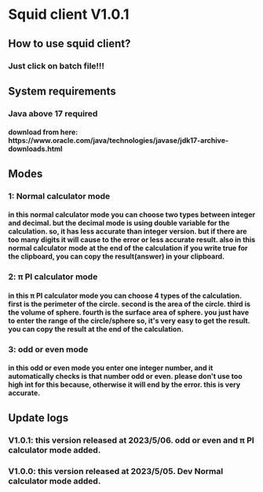 <h1>Squid client V1.0.1
<h2>How to use squid client?
<h3>Just click on batch file!!!
<h2>System requirements
<h3>Java above 17 required
<h4>
download from here: 
https://www.oracle.com/java/technologies/javase/jdk17-archive-downloads.html
<h2>Modes
<h3>1: Normal calculator mode
<h4>in this normal calculator mode you can choose two types between integer and decimal. but the decimal mode is using double variable for the calculation. so, it has less accurate than integer version. but if there are too many digits it will cause to the error or less accurate result. also in this normal calculator mode at the end of the calculation if you write true for the clipboard, you can copy the result(answer) in your clipboard.
<h3>2: π PI calculator mode
<h4>in this π PI calculator mode you can choose 4 types of the calculation. first is the perimeter of the circle. second is the area of the circle. third is the volume of sphere. fourth is the surface area of sphere. you just have to enter the range of the circle/sphere so, it's very easy to get the result. you can copy the result at the end of the calculation.
<h3>3: odd or even mode
<h4>in this odd or even mode you enter one integer number, and it automatically checks is that number odd or even. please don't use too high int for this because, otherwise it will end by the error. this is very accurate.
<h2>Update logs
<h3>V1.0.1: this version released at 2023/5/06. odd or even and π PI calculator mode added.
<h3>V1.0.0: this version released at 2023/5/05. Dev Normal calculator mode added.